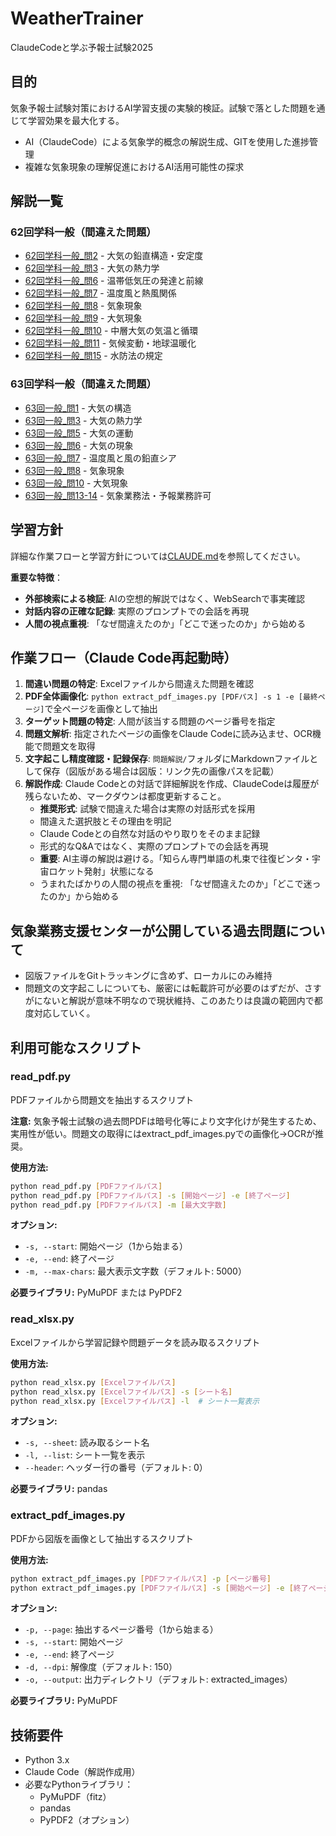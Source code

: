 # WeatherTrainer

ClaudeCodeと学ぶ予報士試験2025

## 目的
気象予報士試験対策におけるAI学習支援の実験的検証。試験で落とした問題を通じて学習効果を最大化する。
- AI（ClaudeCode）による気象学的概念の解説生成、GITを使用した進捗管理
- 複雑な気象現象の理解促進におけるAI活用可能性の探求

## 解説一覧

### 62回学科一般（間違えた問題）
- [62回学科一般_問2](問題解説/62回学科一般_問2.md) - 大気の鉛直構造・安定度
- [62回学科一般_問3](問題解説/62回学科一般_問3.md) - 大気の熱力学
- [62回学科一般_問6](問題解説/62回学科一般_問6.md) - 温帯低気圧の発達と前線
- [62回学科一般_問7](問題解説/62回学科一般_問7.md) - 温度風と熱風関係
- [62回学科一般_問8](問題解説/62回学科一般_問8.md) - 気象現象
- [62回学科一般_問9](問題解説/62回学科一般_問9.md) - 大気現象
- [62回学科一般_問10](問題解説/62回学科一般_問10.md) - 中層大気の気温と循環
- [62回学科一般_問11](問題解説/62回学科一般_問11.md) - 気候変動・地球温暖化
- [62回学科一般_問15](問題解説/62回学科一般_問15.md) - 水防法の規定

### 63回学科一般（間違えた問題）
- [63回一般_問1](問題解説/63回一般_問1.md) - 大気の構造
- [63回一般_問3](問題解説/63回一般_問3.md) - 大気の熱力学
- [63回一般_問5](問題解説/63回一般_問5.md) - 大気の運動
- [63回一般_問6](問題解説/63回一般_問6.md) - 大気の現象
- [63回一般_問7](問題解説/63回一般_問7.md) - 温度風と風の鉛直シア
- [63回一般_問8](問題解説/63回一般_問8.md) - 気象現象
- [63回一般_問10](問題解説/63回一般_問10.md) - 大気現象
- [63回一般_問13-14](問題解説/63回一般_問13-14.md) - 気象業務法・予報業務許可

## 学習方針
詳細な作業フローと学習方針については[CLAUDE.md](CLAUDE.md)を参照してください。

**重要な特徴**：
- **外部検索による検証**: AIの空想的解説ではなく、WebSearchで事実確認
- **対話内容の正確な記録**: 実際のプロンプトでの会話を再現
- **人間の視点重視**: 「なぜ間違えたのか」「どこで迷ったのか」から始める

## 作業フロー（Claude Code再起動時）
1. **間違い問題の特定**: Excelファイルから間違えた問題を確認
2. **PDF全体画像化**: `python extract_pdf_images.py [PDFパス] -s 1 -e [最終ページ]`で全ページを画像として抽出
3. **ターゲット問題の特定**: 人間が該当する問題のページ番号を指定
4. **問題文解析**: 指定されたページの画像をClaude Codeに読み込ませ、OCR機能で問題文を取得
5. **文字起こし精度確認・記録保存**: `問題解説/`フォルダにMarkdownファイルとして保存（図版がある場合は図版：リンク先の画像パスを記載）
6. **解説作成**: Claude Codeとの対話で詳細解説を作成、ClaudeCodeは履歴が残らないため、マークダウンは都度更新すること。
   - **推奨形式**: 試験で間違えた場合は実際の対話形式を採用
   - 間違えた選択肢とその理由を明記
   - Claude Codeとの自然な対話のやり取りをそのまま記録
   - 形式的なQ&Aではなく、実際のプロンプトでの会話を再現
   - **重要**: AI主導の解説は避ける。「知らん専門単語の札束で往復ビンタ・宇宙ロケット発射」状態になる
   - うまれたばかりの人間の視点を重視: 「なぜ間違えたのか」「どこで迷ったのか」から始める

## 気象業務支援センターが公開している過去問題について
- 図版ファイルをGitトラッキングに含めず、ローカルにのみ維持
- 問題文の文字起こしについても、厳密には転載許可が必要のはずだが、さすがにないと解説が意味不明なので現状維持、このあたりは良識の範囲内で都度対応していく。

## 利用可能なスクリプト

### read_pdf.py
PDFファイルから問題文を抽出するスクリプト

**注意:** 気象予報士試験の過去問PDFは暗号化等により文字化けが発生するため、実用性が低い。問題文の取得にはextract_pdf_images.pyでの画像化→OCRが推奨。

**使用方法:**
```bash
python read_pdf.py [PDFファイルパス]
python read_pdf.py [PDFファイルパス] -s [開始ページ] -e [終了ページ]
python read_pdf.py [PDFファイルパス] -m [最大文字数]
```

**オプション:**
- `-s, --start`: 開始ページ（1から始まる）
- `-e, --end`: 終了ページ
- `-m, --max-chars`: 最大表示文字数（デフォルト: 5000）

**必要ライブラリ:** PyMuPDF または PyPDF2

### read_xlsx.py
Excelファイルから学習記録や問題データを読み取るスクリプト

**使用方法:**
```bash
python read_xlsx.py [Excelファイルパス]
python read_xlsx.py [Excelファイルパス] -s [シート名]
python read_xlsx.py [Excelファイルパス] -l  # シート一覧表示
```

**オプション:**
- `-s, --sheet`: 読み取るシート名
- `-l, --list`: シート一覧を表示
- `--header`: ヘッダー行の番号（デフォルト: 0）

**必要ライブラリ:** pandas

### extract_pdf_images.py
PDFから図版を画像として抽出するスクリプト

**使用方法:**
```bash
python extract_pdf_images.py [PDFファイルパス] -p [ページ番号]
python extract_pdf_images.py [PDFファイルパス] -s [開始ページ] -e [終了ページ]
```

**オプション:**
- `-p, --page`: 抽出するページ番号（1から始まる）
- `-s, --start`: 開始ページ
- `-e, --end`: 終了ページ
- `-d, --dpi`: 解像度（デフォルト: 150）
- `-o, --output`: 出力ディレクトリ（デフォルト: extracted_images）

**必要ライブラリ:** PyMuPDF

## 技術要件
- Python 3.x
- Claude Code（解説作成用）
- 必要なPythonライブラリ：
  - PyMuPDF（fitz）
  - pandas
  - PyPDF2（オプション）